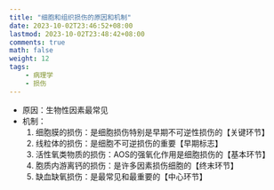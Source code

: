 ```yaml
---
title: "细胞和组织损伤的原因和机制"
date: 2023-10-02T23:46:52+08:00
lastmod: 2023-10-02T23:48:42+08:00
comments: true
math: false
weight: 12
tags:
    - 病理学
    - 损伤
---
```


- 原因：生物性因素最常见
- 机制：
    1. 细胞膜的损伤：是细胞损伤特别是早期不可逆性损伤的【关键环节】
    2. 线粒体的损伤：是细胞不可逆损伤的重要【早期标志】
    3. 活性氧类物质的损伤：AOS的强氧化作用是细胞损伤的【基本环节】
    4. 胞质内游离钙的损伤：是许多因素损伤细胞的【终末环节】
    5. 缺血缺氧损伤：是最常见和最重要的【中心环节】

